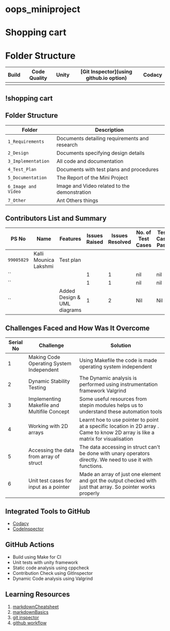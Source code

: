 # oops_miniproject
# Shopping cart
# Folder Structure
Build | Code Quality | Unity | [Git Inspector](using github.io option)   | Codacy
 ------|--------------|-------|-------------------------------------------|----------------------
|          |              |        |                                           |                     |


## !shopping cart







## Folder Structure
Folder               | Description
---------------------| -----------------------------------------
`1_Requirements`     | Documents detailing requirements and research
`2_Design`     | Documents specifying design details
`3_Implementation`   | All code and documentation
`4_Test_Plan` | Documents with test plans and procedures
`5_Documentation`        | The Report of the Mini Project
`6_Image and Video`  | Image and Video related to the demonstration
`7_Other`           | Ant Others things


## Contributors List and Summary

   PS No     |        Name                |    Features               | Issues Raised |Issues Resolved|No. of Test Cases  |Test Case Pass
-------------|----------------------------|---------------------------|----------------|---------------|---------------|--------------
| `99005829` | Kalli Mounica Lakshmi      |         Test plan                  |              |              |              |    
| `` |                                    |                           |       1         |      1        |    nil          | nil
| `` |                                    |                           |         1       |     1         |        nil       |  nil
| `` |                                    | Added Design & UML diagrams |    1            |    2          |      Nil         | Nil

## Challenges Faced and How Was It Overcome

| Serial No | Challenge | Solution |
|-------|-----------|----------|
| 1 | Making Code Operating System Independent | Using Makefile the code is made operating system independent |
| 2 | Dynamic Stability Testing | The Dynamic analysis is performed using instrumentation framework Valgrind |
| 3 | Implementing Makefile and Multifile Concept | Some useful resources from stepin modules helps us to understand these automation tools |
| 4 | Working with 2D arrays | Learnt hoe to use pointer to point at a specific location in 2D array . Came to know 2D array is like a matrix for visualisation |
| 5 | Accessing the data from array of struct | The data accessing in struct can't be done with unary operators directly. We need to use it with functions. |
| 6 | Unit test cases for input as a pointer | Made an array of just one element and got the output checked with just that array. So pointer works properly 


## Integrated Tools to GitHub
*  [Codacy](https://www.codacy.com/)
*  [CodeInspector](https://frontend.code-inspector.com/home)

## GitHub Actions
* Build using Make for CI
* Unit tests with unity framework
* Static code analysis using cppcheck
* Contribution Check using GitInspector
* Dynamic Code analysis using Valgrind

## Learning Resources
1. [markdownCheatsheet](https://github.com/adam-p/markdown-here/wiki/Markdown-Cheatsheet)
2. [markdownBasics](https://guides.github.com/features/mastering-markdown/)
3. [git inspector](https://github.com/ejwa/gitinspector.git)
4. [github workflow](https://docs.github.com/en/actions/learn-github-action) 
